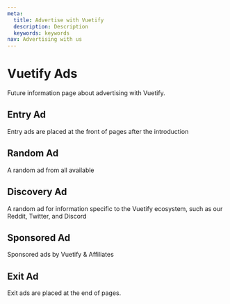 ```yaml
---
meta:
  title: Advertise with Vuetify
  description: Description
  keywords: keywords
nav: Advertising with us
---
```


# Vuetify Ads
Future information page about advertising with Vuetify.

## Entry Ad
Entry ads are placed at the front of pages after the introduction

<entry-ad />

## Random Ad
A random ad from all available

<random-ad />

## Discovery Ad
A random ad for information specific to the Vuetify ecosystem, such as our Reddit, Twitter, and Discord

<discovery-ad />

## Sponsored Ad
Sponsored ads by Vuetify & Affiliates

<sponsored-ad slug="freelancer-free" />

## Exit Ad
Exit ads are placed at the end of pages.

<exit-ad />

<up-next />

<contribute />
